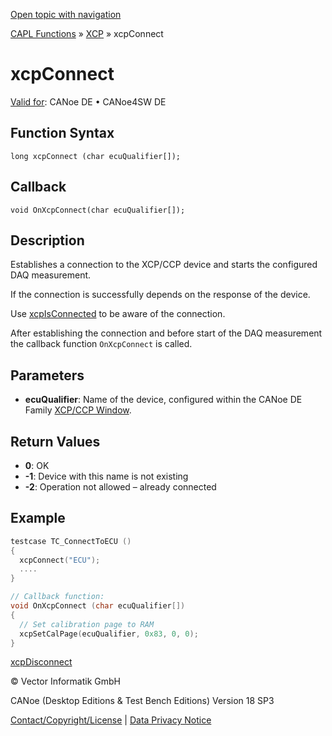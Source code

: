 [Open topic with navigation](../../../../../CANoeDEFamily.htm#Topics/CAPLFunctions/XCP/Functions/CAPLfunctionXCPConnect.md)

[CAPL Functions](../../CAPLfunctions.md) » [XCP](../CAPLfunctionsXCPOverview.md) » xcpConnect

# xcpConnect

[Valid for](../../../Shared/FeatureAvailability.md):  CANoe DE • CANoe4SW DE

## Function Syntax

```
long xcpConnect (char ecuQualifier[]);
```

## Callback

```
void OnXcpConnect(char ecuQualifier[]);
```

## Description

Establishes a connection to the XCP/CCP device and starts the configured DAQ measurement.

If the connection is successfully depends on the response of the device.

Use [xcpIsConnected](CAPLfunctionXCPIsConnected.md) to be aware of the connection.

After establishing the connection and before start of the DAQ measurement the callback function `OnXcpConnect` is called.

## Parameters

- **ecuQualifier**: Name of the device, configured within the CANoe DE Family [XCP/CCP Window](../../../CANoeCANalyzer/AMDXCP/XCPConfiguration.md).

## Return Values

- **0**: OK
- **-1**: Device with this name is not existing
- **-2**: Operation not allowed – already connected

## Example

```c
testcase TC_ConnectToECU ()
{
  xcpConnect("ECU");
  ....
}

// Callback function:
void OnXcpConnect (char ecuQualifier[])
{
  // Set calibration page to RAM
  xcpSetCalPage(ecuQualifier, 0x83, 0, 0);
}
```

[xcpDisconnect](CAPLfunctionXCPDisconnect.md)

© Vector Informatik GmbH

CANoe (Desktop Editions & Test Bench Editions) Version 18 SP3

[Contact/Copyright/License](../../../Shared/ContactCopyrightLicense.md) | [Data Privacy Notice](https://www.vector.com/int/en/company/get-info/privacy-policy/)
